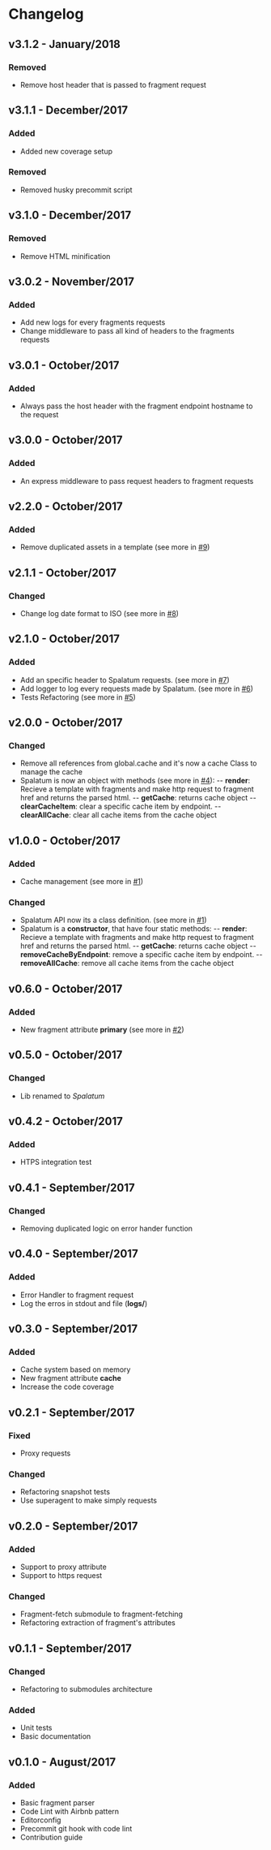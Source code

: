 # Changelog

## v3.1.2 - January/2018
### Removed
- Remove host header that is passed to fragment request

## v3.1.1 - December/2017
### Added
- Added new coverage setup

### Removed
- Removed husky precommit script

## v3.1.0 - December/2017
### Removed
- Remove HTML minification

## v3.0.2 - November/2017
### Added
- Add new logs for every fragments requests
- Change middleware to pass all kind of headers to the fragments requests

## v3.0.1 - October/2017
### Added
- Always pass the host header with the fragment endpoint hostname to the request

## v3.0.0 - October/2017
### Added
- An express middleware to pass request headers to fragment requests

## v2.2.0 - October/2017
### Added
- Remove duplicated assets in a template (see more in [#9](http://gitlab.devel/frontend-platform/spalatum/merge_requests/9))

## v2.1.1 - October/2017
### Changed
- Change log date format to ISO (see more in [#8](http://gitlab.devel/frontend-platform/spalatum/merge_requests/8))

## v2.1.0 - October/2017
### Added
- Add an specific header to Spalatum requests. (see more in [#7](http://gitlab.devel/frontend-platform/spalatum/merge_requests/7))
- Add logger to log every requests made by Spalatum. (see more in [#6](http://gitlab.devel/frontend-platform/spalatum/merge_requests/6))
- Tests Refactoring (see more in [#5](http://gitlab.devel/frontend-platform/spalatum/merge_requests/5))

## v2.0.0 - October/2017
### Changed
- Remove all references from global.cache and it's now a cache Class to manage the cache
- Spalatum is now an object with methods (see more in [#4](http://gitlab.devel/frontend-platform/spalatum/merge_requests/4)):
  -- **render**: Recieve a template with fragments and make http request to fragment href and returns the parsed html.
  -- **getCache**: returns cache object
  -- **clearCacheItem**: clear a specific cache item by endpoint.
  -- **clearAllCache**: clear all cache items from the cache object

## v1.0.0 - October/2017
### Added
- Cache management (see more in [#1](http://gitlab.devel/frontend-platform/spalatum/merge_requests/1))

### Changed
- Spalatum API now its a class definition. (see more in [#1](http://gitlab.devel/frontend-platform/spalatum/merge_requests/1))
- Spalatum is a **constructor**, that have four static methods:
  -- **render**: Recieve a template with fragments and make http request to fragment href and returns the parsed html.
  -- **getCache**: returns cache object
  -- **removeCacheByEndpoint**: remove a specific cache item by endpoint.
  -- **removeAllCache**: remove all cache items from the cache object

## v0.6.0 - October/2017
### Added
- New fragment attribute **primary** (see more in [#2](http://gitlab.devel/frontend-platform/spalatum/merge_requests/2))

## v0.5.0 - October/2017
### Changed
- Lib renamed to *Spalatum*

## v0.4.2 - October/2017
### Added
- HTPS integration test

## v0.4.1 - September/2017
### Changed
- Removing duplicated logic on error hander function

## v0.4.0 - September/2017
### Added
- Error Handler to fragment request
- Log the erros in stdout and file (**logs/**)

## v0.3.0 - September/2017
### Added
- Cache system based on memory
- New fragment attribute **cache**
- Increase the code coverage

## v0.2.1 - September/2017
### Fixed
- Proxy requests

### Changed
- Refactoring snapshot tests
- Use superagent to make simply requests

## v0.2.0 - September/2017
### Added
- Support to proxy attribute
- Support to https request

### Changed
- Fragment-fetch submodule to fragment-fetching
- Refactoring extraction of fragment's attributes

## v0.1.1 - September/2017
### Changed
- Refactoring to submodules architecture

### Added
- Unit tests
- Basic documentation

## v0.1.0 - August/2017
### Added
- Basic fragment parser
- Code Lint with Airbnb pattern
- Editorconfig
- Precommit git hook with code lint
- Contribution guide
